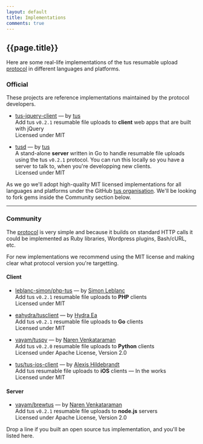 ```yaml
---
layout: default
title: Implementations
comments: true
---
```


## {{page.title}}

Here are some real-life implementations of the tus resumable upload [protocol](/protocols/resumable-upload.html) in different languages
and platforms.

### Official

These projects are reference implementations maintained by the protocol developers.

- [tus-jquery-client](https://github.com/tus/tus-jquery-client)
<span class="muted">&mdash; by [tus](/about.html)<br /></span>
Add tus `v0.2.1` resumable file uploads to <strong>client</strong> web apps that are built with jQuery<br />
Licensed under MIT<br />

- [tusd](https://github.com/tus/tusd)
<span class="muted">&mdash; by [tus](/about.html)<br /></span>
A stand-alone <strong>server</strong> written in Go to handle resumable file uploads using the tus `v0.2.1` protocol.
You can run this locally so you have a server to talk to, when you're developping new clients.<br />
Licensed under MIT<br />

As we go we'll adopt high-quality MIT licensed implementations for all languages and platforms
under the GitHub [tus organisation](https://github.com/tus). We'll be looking to fork gems inside the Community section below.

<hr class="big">

### Community

The [protocol](/protocols/resumable-upload.html) is very simple and because
it builds on standard HTTP calls it
could be implemented as Ruby libraries, Wordpress plugins, Bash/cURL, etc.

For new implementations we recommend using the MIT license and making clear
what protocol version you're targetting.

#### Client

- [leblanc-simon/php-tus](https://github.com/leblanc-simon/php-tus)
<span class="muted">&mdash; by [Simon Leblanc](https://github.com/leblanc-simon)<br /></span>
Add tus `v0.2.1` resumable file uploads to <strong>PHP</strong> clients<br />
Licensed under MIT<br />

- [eahydra/tusclient](https://github.com/eahydra/tusclient)
<span class="muted">&mdash; by [Hydra Ea](https://github.com/eahydra)<br /></span>
Add tus `v0.2.1` resumable file uploads to <strong>Go</strong> clients<br />
Licensed under MIT<br />

- [vayam/tuspy](https://github.com/vayam/tuspy)
<span class="muted">&mdash; by [Naren Venkataraman](https://github.com/vayam)<br /></span>
Add tus `v0.2.0` resumable file uploads to <strong>Python</strong> clients<br />
Licensed under Apache License, Version 2.0<br />

- [tus/tus-ios-client](https://github.com/tus/tus-ios-client)
<span class="muted">&mdash; by [Alexis Hildebrandt](https://github.com/afh)<br /></span>
Add tus resumable file uploads to <strong>iOS</strong> clients <span class="muted">&mdash; In the works</span><br />
Licensed under MIT<br />

<!--
- [tus/tus-android-client](https://github.com/tus/tus-android-client)
<span class="muted">&mdash; by [tus](/about.html)<br /></span>
Add tus resumable file uploads to <strong>Android</strong> clients <span class="muted">&mdash; Planned</span><br />
Licensed under MIT<br />
-->

#### Server

- [vayam/brewtus](https://github.com/vayam/brewtus)
<span class="muted">&mdash; by [Naren Venkataraman](https://github.com/vayam)<br /></span>
Add tus `v0.2.1` resumable file uploads to <strong>node.js</strong> servers<br />
Licensed under Apache License, Version 2.0<br />

Drop a line if you built an open source tus implementation, and you'll be
listed here.

